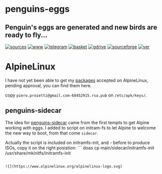 penguins-eggs
=============

## Penguin&#39;s eggs are generated and new birds are ready to fly...
[![sources](https://img.shields.io/badge/github-sources-cyan)](https://github.com/pieroproietti/penguins-eggs)
[![www](https://img.shields.io/badge/www-blog-cyan)](https://penguins-eggs.net)
[![telegram](https://img.shields.io/badge/telegram-group-cyan)](https://t.me/penguins_eggs)
[![basket](https://img.shields.io/badge/basket-naked-blue)](https://penguins-eggs.net/basket/)
[![gdrive](https://img.shields.io/badge/gdrive-all-blue)](https://drive.google.com/drive/folders/19fwjvsZiW0Dspu2Iq-fQN0J-PDbKBlYY)
[![sourceforge](https://img.shields.io/badge/sourceforge-all-blue)](https://sourceforge.net/projects/penguins-eggs/files/)
[![ver](https://img.shields.io/npm/v/penguins-eggs.svg)](https://npmjs.org/package/penguins-eggs)

# AlpineLinux

I have not yet been able to get my [packages](https://gitlab.alpinelinux.org/pieroproietti/aports/) accepted on AlpineLinux, pending approval, you can find them here.

copy `piero.proietti@gmail.com-68452915.rsa.pub` on `/etc/apk/keys/`.

## penguins-sidecar

The idea for [penguins-sidecar](https://github.com/pieroproietti/penguins-sidecar) came from the first tempts to get Alpine working with eggs. I added to script on initram-fs to let Alpine to welcome the new way to boot, from that come `sidecar`.


Actually the script is included on initramfs-init, and - before to produce ISOs, copy it on the right posistion:  ```
doas cp main/sidecar/initramfs-init /usr/share/mkinitfs/initramfs-init


```

![](https://www.alpinelinux.org/alpinelinux-logo.svg)